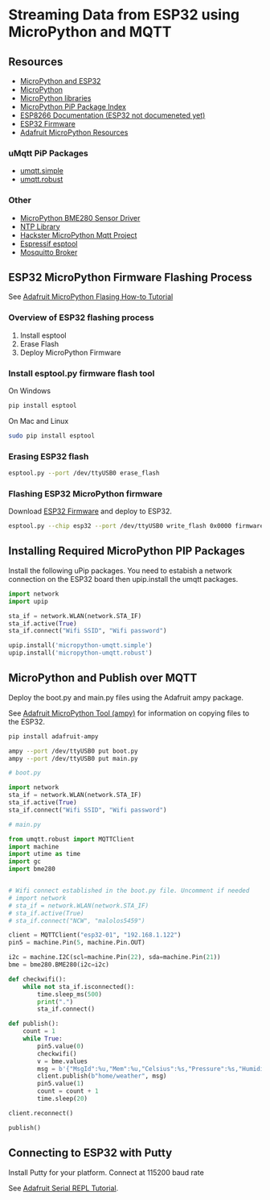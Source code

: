 # Streaming Data from ESP32 using MicroPython and MQTT

## Resources 

* [MicroPython and ESP32](https://github.com/micropython/micropython-esp32)
* [MicroPython](https://micropython.org/)
* [MicroPython libraries](https://github.com/micropython/micropython-lib)
* [MicroPython PiP Package Index](https://pypi.python.org/pypi?%3Aaction=search&term=micropython)
* [ESP8266 Documentation (ESP32 not documeneted yet)](http://docs.micropython.org/en/latest/esp8266/)
* [ESP32 Firmware](http://micropython.org/download/#esp32)
* [Adafruit MicroPython Resources](https://www.google.com.au/search?client=ubuntu&hs=h2P&channel=fs&q=adafruit+micropython&spell=1&sa=X&ved=0ahUKEwii1ITmhpDVAhUEXrwKHY3YDoUQvwUIIygA&biw=1221&bih=626)

### uMqtt PiP Packages

* [umqtt.simple](https://github.com/micropython/micropython-lib/tree/master/umqtt.simple)
* [umqtt.robust](https://github.com/micropython/micropython-lib/tree/master/umqtt.robust)

### Other

* [MicroPython BME280 Sensor Driver](https://github.com/catdog2/mpy_bme280_esp8266/blob/master/bme280.py)
* [NTP Library](https://stackoverflow.com/questions/12664295/ntp-client-in-python)
* [Hackster MicroPython Mqtt Project](https://www.hackster.io/bucknalla/mqtt-micropython-044e77)
* [Espressif esptool](https://github.com/espressif/esptool)
* [Mosquitto Broker](https://www.digitalocean.com/community/tutorials/how-to-install-and-secure-the-mosquitto-mqtt-messaging-broker-on-ubuntu-16-04)

## ESP32 MicroPython Firmware Flashing Process

See [Adafruit MicroPython Flasing How-to Tutorial](https://learn.adafruit.com/micropython-basics-how-to-load-micropython-on-a-board/esp8266)


### Overview of ESP32 flashing process

1. Install esptool
2. Erase Flash
3. Deploy MicroPython Firmware


### Install esptool.py firmware flash tool

On Windows
```bash
pip install esptool
```

On Mac and Linux
```bash
sudo pip install esptool
```


### Erasing ESP32 flash

```bash
esptool.py --port /dev/ttyUSB0 erase_flash
```

### Flashing ESP32 MicroPython firmware

Download [ESP32 Firmware](http://micropython.org/download/#esp32) and deploy to ESP32.

```bash
esptool.py --chip esp32 --port /dev/ttyUSB0 write_flash 0x0000 firmware.bin
```


## Installing Required MicroPython PIP Packages

Install the following uPip packages. You need to estabish a network connection on the ESP32 board then upip.install the umqtt packages.

```python
import network
import upip

sta_if = network.WLAN(network.STA_IF)
sta_if.active(True)
sta_if.connect("Wifi SSID", "Wifi password")

upip.install('micropython-umqtt.simple')
upip.install('micropython-umqtt.robust')

```



## MicroPython and Publish over MQTT

Deploy the boot.py and main.py files using the Adafruit ampy package.

See [Adafruit MicroPython Tool (ampy)](https://learn.adafruit.com/micropython-basics-load-files-and-run-code/install-ampy) for information on copying files to the ESP32.

```bash
pip install adafruit-ampy

ampy --port /dev/ttyUSB0 put boot.py
ampy --port /dev/ttyUSB0 put main.py
```

```python
# boot.py

import network
sta_if = network.WLAN(network.STA_IF)
sta_if.active(True)
sta_if.connect("Wifi SSID", "Wifi password")
```



```python
# main.py

from umqtt.robust import MQTTClient
import machine
import utime as time
import gc
import bme280


# Wifi connect established in the boot.py file. Uncomment if needed
# import network
# sta_if = network.WLAN(network.STA_IF)
# sta_if.active(True)
# sta_if.connect("NCW", "malolos5459")

client = MQTTClient("esp32-01", "192.168.1.122")
pin5 = machine.Pin(5, machine.Pin.OUT)

i2c = machine.I2C(scl=machine.Pin(22), sda=machine.Pin(21))
bme = bme280.BME280(i2c=i2c)

def checkwifi():
    while not sta_if.isconnected():
        time.sleep_ms(500)
        print(".")
        sta_if.connect()

def publish():
    count = 1
    while True:
        pin5.value(0)
        checkwifi()
        v = bme.values
        msg = b'{"MsgId":%u,"Mem":%u,"Celsius":%s,"Pressure":%s,"Humidity":%s}' % (count, gc.mem_free(), v[0][:-1], v[1][:-3], v[2][:-1])
        client.publish(b"home/weather", msg)
        pin5.value(1)
        count = count + 1
        time.sleep(20)

client.reconnect()

publish()
```

## Connecting to ESP32 with Putty

Install Putty for your platform. Connect at 115200 baud rate

See [Adafruit Serial REPL Tutorial](https://learn.adafruit.com/micropython-basics-how-to-load-micropython-on-a-board/serial-terminal).
